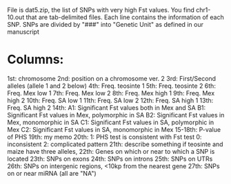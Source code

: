 File is dat5.zip, the list of SNPs with very high Fst values.
You find chr1-10.out that are tab-delimited files.
Each line contains the information of each SNP.
SNPs are divided by "###" into "Genetic Unit" as defined in our manuscript 

# Columns:
1st: chromosome
2nd: position on a chromosome ver. 2
3rd: First/Second alleles (allele 1 and 2 below)
4th: Freq. teosinte 1
5th: Freq. teosinte 2
6th: Freq. Mex low 1
7th: Freq. Mex low 2
8th: Freq. Mex high 1
9th: Freq. Mex high 2
10th: Freq. SA low 1
11th: Freq. SA low 2
12th: Freq. SA high 1
13th: Freq. SA high 2
14th: A1: Significant Fst values both in Mex and SA
        B1: Significant Fst values in Mex, polymorphic in SA
        B2: Significant Fst values in Mex, monomorphic in SA
        C1: Significant Fst values in SA, polymorphic in Mex
        C2: Significant Fst values in SA, monomorphic in Mex
15-18th: P-value of PHS
19th: my memo
20th: 1: PHS test is consistent with Fst test
        0: inconsistent
        2: complicated pattern
21th: describe something if teosinte and maize have three alleles, 
22th: Genes on which or near to which a SNP is located
23th: SNPs on exons
24th: SNPs on introns
25th: SNPs on UTRs
26th: SNPs on intergenic regions, <10kp from the nearest gene
27th: SNPs on or near miRNA (all are "NA")
